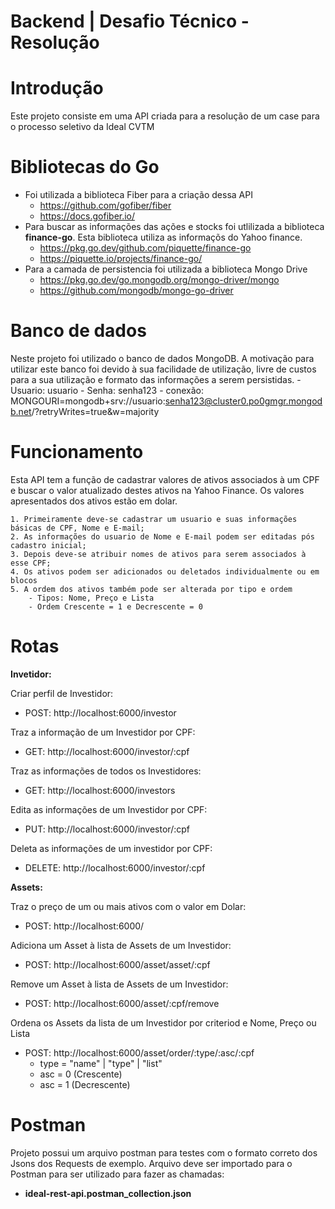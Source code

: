 
# Backend | Desafio Técnico - Resolução

# Introdução
Este projeto consiste em uma API criada para a resolução de um case para o processo seletivo da Ideal CVTM

# Bibliotecas do Go
- Foi utilizada a biblioteca Fiber para a criação dessa API
    - https://github.com/gofiber/fiber
    - https://docs.gofiber.io/
- Para buscar as informações das ações e stocks foi utlilizada a biblioteca **finance-go**. Esta biblioteca utiliza as informaçõs do Yahoo finance.
    - https://pkg.go.dev/github.com/piquette/finance-go
    - https://piquette.io/projects/finance-go/
- Para a camada de persistencia foi utilizada a biblioteca Mongo Drive
    - https://pkg.go.dev/go.mongodb.org/mongo-driver/mongo
    - https://github.com/mongodb/mongo-go-driver

# Banco de dados
Neste projeto foi utilizado o banco de dados MongoDB. A motivação para utilizar este banco foi devido à sua facilidade de utilização, livre de custos para a sua utilização e formato das informações a serem persistidas.
    - Usuario: usuario
	- Senha: senha123
    - conexão: MONGOURI=mongodb+srv://usuario:senha123@cluster0.po0gmgr.mongodb.net/?retryWrites=true&w=majority
 
# Funcionamento
Esta API tem a função de cadastrar valores de ativos associados à um CPF e buscar o valor atualizado destes ativos na Yahoo Finance.
Os valores apresentados dos ativos estão em dolar.

    1. Primeiramente deve-se cadastrar um usuario e suas informações básicas de CPF, Nome e E-mail;
    2. As informações do usuario de Nome e E-mail podem ser editadas pós cadastro inicial;
    3. Depois deve-se atribuir nomes de ativos para serem associados à esse CPF;
    4. Os ativos podem ser adicionados ou deletados individualmente ou em blocos
    5. A ordem dos ativos também pode ser alterada por tipo e ordem
        - Tipos: Nome, Preço e Lista
        - Ordem Crescente = 1 e Decrescente = 0

# Rotas
**Invetidor:**

Criar perfil de Investidor:
- POST: http://localhost:6000/investor

Traz a informação de um Investidor por CPF:
- GET: http://localhost:6000/investor/:cpf

Traz as informações de todos os Investidores:
- GET: http://localhost:6000/investors

Edita as informações de um Investidor por CPF:
- PUT: http://localhost:6000/investor/:cpf

Deleta as informações de um investidor por CPF:
- DELETE: http://localhost:6000/investor/:cpf

**Assets:**

Traz o preço de um ou mais ativos com o valor em Dolar:
- POST: http://localhost:6000/

Adiciona um Asset à lista de Assets de um Investidor:
- POST: http://localhost:6000/asset/asset/:cpf

Remove um Asset à lista de Assets de um Investidor:
- POST: http://localhost:6000/asset/:cpf/remove

Ordena os Assets da lista de um Investidor por criteriod e Nome, Preço ou Lista 
- POST: http://localhost:6000/asset/order/:type/:asc/:cpf
    - type = "name" | "type" | "list"
    - asc = 0 (Crescente)
    - asc = 1 (Decrescente)

# Postman
Projeto possui um arquivo postman para testes com o formato correto dos Jsons dos Requests de exemplo. Arquivo deve ser importado para o Postman para ser utilizado para fazer as chamadas:
    
- **ideal-rest-api.postman_collection.json**
